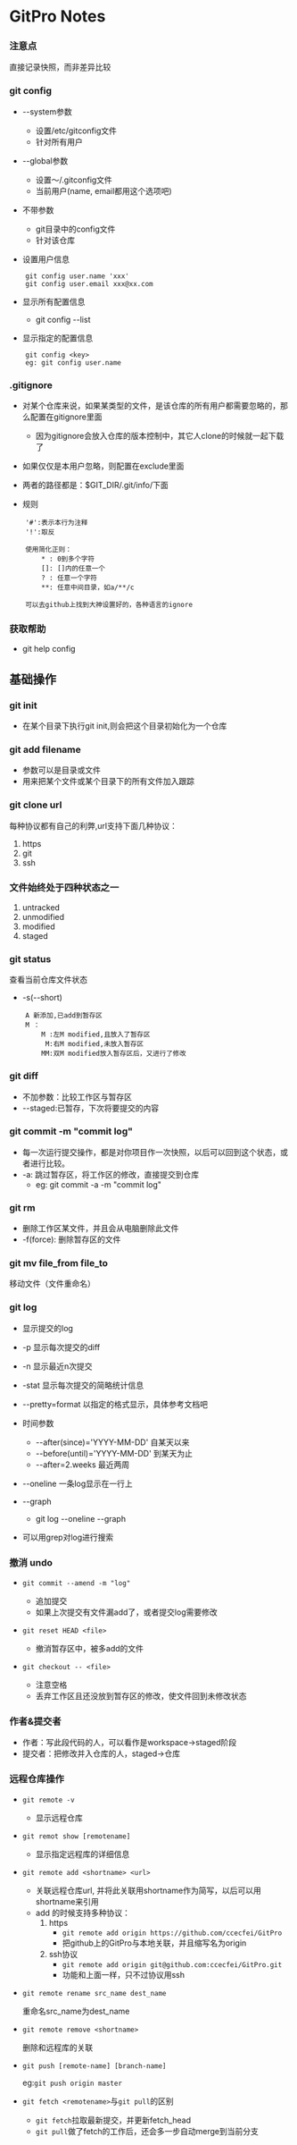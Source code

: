 # GitPro Notes


### 注意点

直接记录快照，而非差异比较


### git config

* --system参数
	* 设置/etc/gitconfig文件  
	* 针对所有用户
	
* --global参数 
	* 设置〜/.gitconfig文件
	* 当前用户(name, email都用这个选项吧)

* 不带参数
	* git目录中的config文件
	* 针对该仓库

* 设置用户信息

```
	git config user.name 'xxx'
	git config user.email xxx@xx.com
```

* 显示所有配置信息
	* git config --list

* 显示指定的配置信息

```
	git config <key>
	eg: git config user.name
```


### .gitignore

* 对某个仓库来说，如果某类型的文件，是该仓库的所有用户都需要忽略的，那么配置在gitignore里面
	* 因为gitignore会放入仓库的版本控制中，其它人clone的时候就一起下载了

* 如果仅仅是本用户忽略，则配置在exclude里面

* 两者的路径都是：$GIT_DIR/.git/info/下面

* 规则

```
	'#':表示本行为注释
	'!':取反

	使用简化正则：
		* : 0到多个字符
		[]: []内的任意一个
		? : 任意一个字符
		**: 任意中间目录，如a/**/c

	可以去github上找到大神设置好的，各种语言的ignore
```


### 获取帮助
* git help config


## 基础操作

### git init
* 在某个目录下执行git init,则会把这个目录初始化为一个仓库


### git add filename

* 参数可以是目录或文件
* 用来把某个文件或某个目录下的所有文件加入跟踪


### git clone url

每种协议都有自己的利弊,url支持下面几种协议：

1. https
2. git 
1. ssh



### 文件始终处于四种状态之一

1. untracked
2. unmodified
3. modified
1. staged


### git status

查看当前仓库文件状态
	
* -s(--short)

```
	A 新添加,已add到暂存区
	M ：
		M :左M modified,且放入了暂存区
		 M:右M modified,未放入暂存区
		MM:双M modified放入暂存区后，又进行了修改
```


### git diff

* 不加参数：比较工作区与暂存区
* --staged:已暂存，下次将要提交的内容


### git commit -m "commit log"

* 每一次运行提交操作，都是对你项目作一次快照，以后可以回到这个状态，或者进行比较。
* -a: 跳过暂存区，将工作区的修改，直接提交到仓库
	* eg: git commit -a -m "commit log"


### git rm

* 删除工作区某文件，并且会从电脑删除此文件
* -f(force): 删除暂存区的文件


### git mv file_from file_to

移动文件（文件重命名）

### git log 

* 显示提交的log
* -p 显示每次提交的diff
* -n 显示最近n次提交
* -stat 显示每次提交的简略统计信息
* --pretty=format 以指定的格式显示，具体参考文档吧
* 时间参数
	* --after(since)='YYYY-MM-DD' 自某天以来
	* --before(until)='YYYY-MM-DD' 到某天为止
	* --after=2.weeks 最近两周
	
* --oneline 一条log显示在一行上
* --graph
	* git log --oneline --graph

* 可以用grep对log进行搜索 

### 撤消 undo

* `git commit --amend -m "log"`
	* 追加提交
	* 如果上次提交有文件漏add了，或者提交log需要修改

* `git reset HEAD <file>`
	* 撤消暂存区中，被多add的文件

* `git checkout -- <file>`
	* 注意空格
	* 丢弃工作区且还没放到暂存区的修改，使文件回到未修改状态


### 作者&提交者

* 作者：写此段代码的人，可以看作是workspace->staged阶段
* 提交者：把修改并入仓库的人，staged->仓库





### 远程仓库操作

* `git remote -v`
	* 显示远程仓库

* `git remot show [remotename]`
	* 显示指定远程库的详细信息

* `git remote add <shortname> <url>`
	* 关联远程仓库url, 并将此关联用shortname作为简写，以后可以用shortname来引用
	* add 的时候支持多种协议：
		1. https
			* `git remote add origin https://github.com/ccecfei/GitPro`
			* 把github上的GitPro与本地关联，并且缩写名为origin
		2. ssh协议
			* `git remote add origin git@github.com:ccecfei/GitPro.git`
			* 功能和上面一样，只不过协议用ssh

* `git remote rename src_name dest_name`
	
	重命名src_name为dest_name

* `git remote remove <shortname>`

	删除和远程库的关联

* `git push [remote-name] [branch-name]`

	eg:`git push origin master`


* `git fetch <remotename>`与`git pull`的区别
	*  `git fetch`拉取最新提交，并更新fetch_head
	*  `git pull`做了fetch的工作后，还会多一步自动merge到当前分支




























































